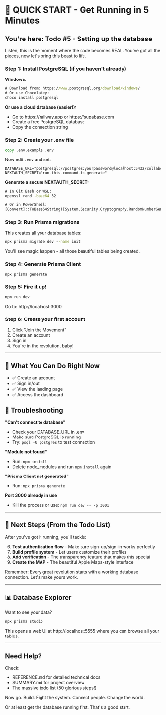 # 🚀 QUICK START - Get Running in 5 Minutes

## You're here: Todo #5 - Setting up the database

Listen, this is the moment where the code becomes REAL. You've got all the pieces, now let's bring this beast to life.

### Step 1: Install PostgreSQL (if you haven't already)

**Windows:**
```cmd
# Download from: https://www.postgresql.org/download/windows/
# Or use Chocolatey:
choco install postgresql
```

**Or use a cloud database (easier!):**
- Go to https://railway.app or https://supabase.com
- Create a free PostgreSQL database
- Copy the connection string

### Step 2: Create your .env file

```cmd
copy .env.example .env
```

Now edit `.env` and set:
```env
DATABASE_URL="postgresql://postgres:yourpassword@localhost:5432/collabconnect"
NEXTAUTH_SECRET="run-this-command-to-generate"
```

**Generate a secure NEXTAUTH_SECRET:**
```cmd
# In Git Bash or WSL:
openssl rand -base64 32

# Or in PowerShell:
[Convert]::ToBase64String([System.Security.Cryptography.RandomNumberGenerator]::GetBytes(32))
```

### Step 3: Run Prisma migrations

This creates all your database tables:

```cmd
npx prisma migrate dev --name init
```

You'll see magic happen - all those beautiful tables being created.

### Step 4: Generate Prisma Client

```cmd
npx prisma generate
```

### Step 5: Fire it up!

```cmd
npm run dev
```

Go to: http://localhost:3000

### Step 6: Create your first account

1. Click "Join the Movement"
2. Create an account
3. Sign in
4. You're in the revolution, baby!

---

## 🎯 What You Can Do Right Now

- ✅ Create an account
- ✅ Sign in/out
- ✅ View the landing page
- ✅ Access the dashboard

## 🔧 Troubleshooting

**"Can't connect to database"**
- Check your DATABASE_URL in .env
- Make sure PostgreSQL is running
- Try: `psql -U postgres` to test connection

**"Module not found"**
- Run: `npm install`
- Delete node_modules and run `npm install` again

**"Prisma Client not generated"**
- Run: `npx prisma generate`

**Port 3000 already in use**
- Kill the process or use: `npm run dev -- -p 3001`

---

## 🎨 Next Steps (From the Todo List)

After you've got it running, you'll tackle:

6. **Test authentication flow** - Make sure sign-up/sign-in works perfectly
7. **Build profile system** - Let users customize their profiles
8. **Add verification** - The transparency feature that makes this special
9. **Create the MAP** - The beautiful Apple Maps-style interface

Remember: Every great revolution starts with a working database connection. Let's make yours work.

---

## 📊 Database Explorer

Want to see your data?

```cmd
npx prisma studio
```

This opens a web UI at http://localhost:5555 where you can browse all your tables.

---

## Need Help?

Check:
- REFERENCE.md for detailed technical docs
- SUMMARY.md for project overview
- The massive todo list (50 glorious steps!)

Now go. Build. Fight the system. Connect people. Change the world.

Or at least get the database running first. That's a good start.
